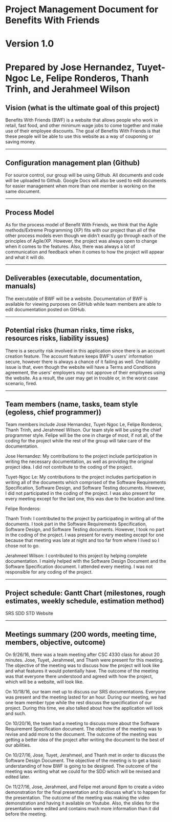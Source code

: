 # Project Management Document for Benefits With Friends
# Version 1.0
# Prepared by Jose Hernandez, Tuyet-Ngoc Le, Felipe Ronderos, Thanh Trinh, and Jerahmeel Wilson

## Vision (what is the ultimate goal of this project)
Benefits With Friends (BWF) is a website that allows people who work in retail, fast food, and other minimum wage jobs to come together and make use of their employee discounts. The goal of Benefits With Friends is that these people will be able to use this website as a way of couponing or saving money. 
****
## Configuration management plan (Github)
For source control, our group will be using Github. All documents and code will be uploaded to Github. Google Docs will also be used to edit documents for easier management when more than one member is working on the same document.
****
## Process Model
As for the process model of Benefit With Friends, we think that the Agile methods/Extreme Programming (XP) fits with our project than all of the other process models even though we didn't exactly go through each of the principles of Agile/XP. However, the project was always open to change when it comes to the features. Also, there was always a lot of communication and feedback when it comes to how the project will appear and what it will do.
****
## Deliverables (executable, documentation, manuals)
The executable of BWF will be a website. Documentation of BWF is available for viewing purposes on GitHub while team members are able to edit documentation posted on GitHub.
****
## Potential risks (human risks, time risks, resources risks, liability issues)
There is a security risk involved in this application since there is an account creation feature. The account feature keeps BWF's users' information secure, however there is always a chance of it failing as well. One liability issue is that, even though the website will have a Terms and Conditions agreement, the users' employers may not approve of their employees using the website. As a result, the user may get in trouble or, in the worst case scenario, fired.
****
## Team members (name, tasks, team style (egoless, chief programmer))
Team members include Jose Hernandez, Tuyet-Ngoc Le, Felipe Ronderos, Thanh Trinh, and Jerahmeel Wilson. Our team style will be using the chief programmer style. Felipe will be the one in charge of most, if not all, of the coding for the project while the rest of the group will take care of the documentation.

Jose Hernandez: My contributions to the project include participation in writing the necessary documentation, as well as providing the original project idea. I did not contribute to the coding of the project.

Tuyet-Ngoc Le: My contributions to the project includes participation in writing all of the documents which comprised of the Software Requirements Specification, Software Design, and Software Testing documents. However, I did not participated in the coding of the project. I was also present for every meeting except for the last one, this was due to the location and time.

Felipe Ronderos:

Thanh Trinh: I contributed to the project by participating in writing all of the documents. I took part in the Software Requirements Specification, Software Design, and Software Testing documents. However, I took no part in the coding of the project. I was present for every meeting except for one because that meeting was late at night and too far from where I lived so I chose not to go.

Jerahmeel Wilson: I contributed to this project by helping complete documentation. I mainly helped with the Software Design Document and the Software Specification document. I attended every meeting. I was not responsible for any coding of the project.

****
## Project schedule: Gantt Chart (milestones, rough estimates, weekly schedule, estimation method)
SRS
SDD
STD
Website
****
## Meetings summary (200 words, meeting time, members, objective, outcome)
On 9/26/16, there was a team meeting after CSC 4330 class for about 20 minutes. Jose, Tuyet, Jerahmeel, and Thanh were present for this meeting. The objective of the meeting was to discuss how the project will look like and what features it would potentially have. The outcome of the meeting was that everyone there understood and agreed with how the project, which will be a website, will look like.

On 10/18/16, our team met up to discuss our SRS documentations. Everyone was present and the meeting lasted for an hour. During our meeting, we had one team member type while the rest discuss the specification of our project. During this time, we also talked about how the application will look and such.

On 10/20/16, the team had a meeting to discuss more about the Software Requirement Specification document. The objective of the meeting was to revise and add more to the document. The outcome of the meeting was getting a better idea of the project after writing the document to the best of our abilities.

On 10/27/16, Jose, Tuyet, Jerahmeel, and Thanh met in order to discuss the Software Design Document. The objective of the meeting is to get a basic understanding of how BWF is going to be designed. The outcome of the meeting was writing what we could for the SDD which will be revised and edited later.

On 11/27/16, Jose, Jerahmeel, and Felipe met around 8pm to create a video demonstration for the final presentation and to discuss what's to happen for the presentation. The outcome of the meeting was making the video demonstration and having it available on Youtube. Also, the slides for the presentation were edited and contains much more information than it did before the meeting.
